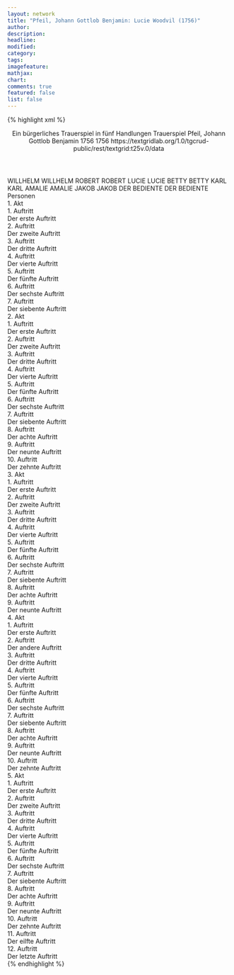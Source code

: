 ```yaml
---
layout: network
title: "Pfeil, Johann Gottlob Benjamin: Lucie Woodvil (1756)"
author:
description:
headline:
modified:
category:
tags:
imagefeature:
mathjax:
chart:
comments: true
featured: false
list: false
---
```

{% highlight xml %}
<?xml-model href="http://raw.githubusercontent.com/DLiNa/project/master/rules/lina.rnc"?><?xml-model href="http://raw.githubusercontent.com/DLiNa/project/master/rules/lina.sch"?>
<play xmlns="http://lina.digital">
  <header>
    <title>Lucie Woodvil</title>
    <subtitle>Ein bürgerliches Trauerspiel in fünf Handlungen</subtitle>
    <genretitle>Trauerspiel</genretitle>
    <author>Pfeil, Johann Gottlob Benjamin</author>
    <date type="print" when="1756">1756</date>
    <date type="premiere" when="1756">1756</date>
    <date type="written"/>
    <source>https://textgridlab.org/1.0/tgcrud-public/rest/textgrid:t25v.0/data</source>
  </header>
  <personae>
    <character>
      <name>WILLHELM</name>
      <alias xml:id="willhelm">
        <name>WILLHELM</name>
      </alias>
    </character>
    <character>
      <name>ROBERT</name>
      <alias xml:id="robert">
        <name>ROBERT</name>
      </alias>
    </character>
    <character>
      <name>LUCIE</name>
      <alias xml:id="lucie">
        <name>LUCIE</name>
      </alias>
    </character>
    <character>
      <name>BETTY</name>
      <alias xml:id="betty">
        <name>BETTY</name>
      </alias>
    </character>
    <character>
      <name>KARL</name>
      <alias xml:id="karl">
        <name>KARL</name>
      </alias>
    </character>
    <character>
      <name>AMALIE</name>
      <alias xml:id="amalie">
        <name>AMALIE</name>
      </alias>
    </character>
    <character>
      <name>JAKOB</name>
      <alias xml:id="jakob">
        <name>JAKOB</name>
      </alias>
    </character>
    <character>
      <name>DER BEDIENTE</name>
      <alias xml:id="der_bediente">
        <name>DER BEDIENTE</name>
      </alias>
    </character>
  </personae>
  <text>
    <div>
      <head>Personen</head>
    </div>
    <div>
      <head>1. Akt</head>
      <div>
        <head>1. Auftritt</head>
        <div>
          <head>Der erste Auftritt</head>
          <sp who="#willhelm">
            <amount n="8" unit="speech_acts"/>
            <amount n="853" unit="words"/>
            <amount n="1" unit="lines"/>
            <amount n="4933" unit="chars"/>
          </sp>
          <sp who="#robert">
            <amount n="8" unit="speech_acts"/>
            <amount n="169" unit="words"/>
            <amount n="5" unit="lines"/>
            <amount n="1012" unit="chars"/>
          </sp>
        </div>
      </div>
      <div>
        <head>2. Auftritt</head>
        <div>
          <head>Der zweite Auftritt</head>
          <sp who="#willhelm">
            <amount n="9" unit="speech_acts"/>
            <amount n="535" unit="words"/>
            <amount n="2" unit="lines"/>
            <amount n="2988" unit="chars"/>
          </sp>
          <sp who="#lucie">
            <amount n="9" unit="speech_acts"/>
            <amount n="822" unit="words"/>
            <amount n="3" unit="lines"/>
            <amount n="4653" unit="chars"/>
          </sp>
        </div>
      </div>
      <div>
        <head>3. Auftritt</head>
        <div>
          <head>Der dritte Auftritt</head>
          <sp who="#betty">
            <amount n="1" unit="speech_acts"/>
            <amount n="32" unit="words"/>
            <amount n="183" unit="chars"/>
          </sp>
          <sp who="#willhelm">
            <amount n="2" unit="speech_acts"/>
            <amount n="82" unit="words"/>
            <amount n="1" unit="lines"/>
            <amount n="478" unit="chars"/>
          </sp>
          <sp who="#lucie">
            <amount n="1" unit="speech_acts"/>
            <amount n="3" unit="words"/>
            <amount n="1" unit="lines"/>
            <amount n="13" unit="chars"/>
          </sp>
        </div>
      </div>
      <div>
        <head>4. Auftritt</head>
        <div>
          <head>Der vierte Auftritt</head>
          <sp who="#lucie">
            <amount n="5" unit="speech_acts"/>
            <amount n="598" unit="words"/>
            <amount n="3476" unit="chars"/>
          </sp>
          <sp who="#betty">
            <amount n="5" unit="speech_acts"/>
            <amount n="215" unit="words"/>
            <amount n="1" unit="lines"/>
            <amount n="1205" unit="chars"/>
          </sp>
        </div>
      </div>
      <div>
        <head>5. Auftritt</head>
        <div>
          <head>Der fünfte Auftritt</head>
          <sp who="#karl">
            <amount n="15" unit="speech_acts"/>
            <amount n="476" unit="words"/>
            <amount n="9" unit="lines"/>
            <amount n="2772" unit="chars"/>
          </sp>
          <sp who="#lucie">
            <amount n="16" unit="speech_acts"/>
            <amount n="738" unit="words"/>
            <amount n="7" unit="lines"/>
            <amount n="4265" unit="chars"/>
          </sp>
          <sp who="#betty">
            <amount n="2" unit="speech_acts"/>
            <amount n="63" unit="words"/>
            <amount n="346" unit="chars"/>
          </sp>
        </div>
      </div>
      <div>
        <head>6. Auftritt</head>
        <div>
          <head>Der sechste Auftritt</head>
          <sp who="#amalie">
            <amount n="7" unit="speech_acts"/>
            <amount n="341" unit="words"/>
            <amount n="1954" unit="chars"/>
          </sp>
          <sp who="#lucie">
            <amount n="7" unit="speech_acts"/>
            <amount n="749" unit="words"/>
            <amount n="4326" unit="chars"/>
          </sp>
          <sp who="#betty">
            <amount n="1" unit="speech_acts"/>
            <amount n="13" unit="words"/>
            <amount n="1" unit="lines"/>
            <amount n="60" unit="chars"/>
          </sp>
        </div>
      </div>
      <div>
        <head>7. Auftritt</head>
        <div>
          <head>Der siebente Auftritt</head>
          <sp who="#amalie">
            <amount n="1" unit="speech_acts"/>
            <amount n="301" unit="words"/>
            <amount n="1725" unit="chars"/>
          </sp>
        </div>
      </div>
    </div>
    <div>
      <head>2. Akt</head>
      <div>
        <head>1. Auftritt</head>
        <div>
          <head>Der erste Auftritt</head>
          <sp who="#karl">
            <amount n="11" unit="speech_acts"/>
            <amount n="571" unit="words"/>
            <amount n="4" unit="lines"/>
            <amount n="3300" unit="chars"/>
          </sp>
          <sp who="#jakob">
            <amount n="10" unit="speech_acts"/>
            <amount n="462" unit="words"/>
            <amount n="4" unit="lines"/>
            <amount n="2687" unit="chars"/>
          </sp>
        </div>
      </div>
      <div>
        <head>2. Auftritt</head>
        <div>
          <head>Der zweite Auftritt</head>
          <sp who="#amalie">
            <amount n="6" unit="speech_acts"/>
            <amount n="477" unit="words"/>
            <amount n="1" unit="lines"/>
            <amount n="2782" unit="chars"/>
          </sp>
          <sp who="#karl">
            <amount n="5" unit="speech_acts"/>
            <amount n="207" unit="words"/>
            <amount n="2" unit="lines"/>
            <amount n="1211" unit="chars"/>
          </sp>
        </div>
      </div>
      <div>
        <head>3. Auftritt</head>
        <div>
          <head>Der dritte Auftritt</head>
          <sp who="#amalie">
            <amount n="15" unit="speech_acts"/>
            <amount n="684" unit="words"/>
            <amount n="3" unit="lines"/>
            <amount n="3880" unit="chars"/>
          </sp>
          <sp who="#robert">
            <amount n="15" unit="speech_acts"/>
            <amount n="460" unit="words"/>
            <amount n="5" unit="lines"/>
            <amount n="2676" unit="chars"/>
          </sp>
        </div>
      </div>
      <div>
        <head>4. Auftritt</head>
        <div>
          <head>Der vierte Auftritt</head>
          <sp who="#robert">
            <amount n="5" unit="speech_acts"/>
            <amount n="188" unit="words"/>
            <amount n="1110" unit="chars"/>
          </sp>
          <sp who="#willhelm">
            <amount n="4" unit="speech_acts"/>
            <amount n="103" unit="words"/>
            <amount n="1" unit="lines"/>
            <amount n="613" unit="chars"/>
          </sp>
        </div>
      </div>
      <div>
        <head>5. Auftritt</head>
        <div>
          <head>Der fünfte Auftritt</head>
          <sp who="#willhelm">
            <amount n="8" unit="speech_acts"/>
            <amount n="161" unit="words"/>
            <amount n="5" unit="lines"/>
            <amount n="939" unit="chars"/>
          </sp>
          <sp who="#karl">
            <amount n="9" unit="speech_acts"/>
            <amount n="256" unit="words"/>
            <amount n="4" unit="lines"/>
            <amount n="1496" unit="chars"/>
          </sp>
          <sp who="#robert">
            <amount n="3" unit="speech_acts"/>
            <amount n="143" unit="words"/>
            <amount n="1" unit="lines"/>
            <amount n="890" unit="chars"/>
          </sp>
        </div>
      </div>
      <div>
        <head>6. Auftritt</head>
        <div>
          <head>Der sechste Auftritt</head>
          <sp who="#jakob">
            <amount n="1" unit="speech_acts"/>
            <amount n="9" unit="words"/>
            <amount n="1" unit="lines"/>
            <amount n="58" unit="chars"/>
          </sp>
          <sp who="#willhelm">
            <amount n="1" unit="speech_acts"/>
            <amount n="45" unit="words"/>
            <amount n="267" unit="chars"/>
          </sp>
          <sp who="#robert">
            <amount n="1" unit="speech_acts"/>
            <amount n="44" unit="words"/>
            <amount n="272" unit="chars"/>
          </sp>
        </div>
      </div>
      <div>
        <head>7. Auftritt</head>
        <div>
          <head>Der siebente Auftritt</head>
          <sp who="#karl">
            <amount n="5" unit="speech_acts"/>
            <amount n="308" unit="words"/>
            <amount n="1826" unit="chars"/>
          </sp>
          <sp who="#jakob">
            <amount n="4" unit="speech_acts"/>
            <amount n="106" unit="words"/>
            <amount n="586" unit="chars"/>
          </sp>
        </div>
      </div>
      <div>
        <head>8. Auftritt</head>
        <div>
          <head>Der achte Auftritt</head>
          <sp who="#betty">
            <amount n="1" unit="speech_acts"/>
            <amount n="8" unit="words"/>
            <amount n="1" unit="lines"/>
            <amount n="45" unit="chars"/>
          </sp>
          <sp who="#karl">
            <amount n="1" unit="speech_acts"/>
            <amount n="19" unit="words"/>
            <amount n="125" unit="chars"/>
          </sp>
          <sp who="#jakob">
            <amount n="1" unit="speech_acts"/>
            <amount n="17" unit="words"/>
            <amount n="1" unit="lines"/>
            <amount n="78" unit="chars"/>
          </sp>
        </div>
      </div>
      <div>
        <head>9. Auftritt</head>
        <div>
          <head>Der neunte Auftritt</head>
          <sp who="#karl">
            <amount n="6" unit="speech_acts"/>
            <amount n="48" unit="words"/>
            <amount n="6" unit="lines"/>
            <amount n="300" unit="chars"/>
          </sp>
          <sp who="#lucie">
            <amount n="5" unit="speech_acts"/>
            <amount n="634" unit="words"/>
            <amount n="3644" unit="chars"/>
          </sp>
        </div>
      </div>
      <div>
        <head>10. Auftritt</head>
        <div>
          <head>Der zehnte Auftritt</head>
          <sp who="#lucie">
            <amount n="6" unit="speech_acts"/>
            <amount n="399" unit="words"/>
            <amount n="2" unit="lines"/>
            <amount n="2312" unit="chars"/>
          </sp>
          <sp who="#betty">
            <amount n="5" unit="speech_acts"/>
            <amount n="141" unit="words"/>
            <amount n="1" unit="lines"/>
            <amount n="782" unit="chars"/>
          </sp>
        </div>
      </div>
    </div>
    <div>
      <head>3. Akt</head>
      <div>
        <head>1. Auftritt</head>
        <div>
          <head>Der erste Auftritt</head>
          <sp who="#karl">
            <amount n="7" unit="speech_acts"/>
            <amount n="99" unit="words"/>
            <amount n="5" unit="lines"/>
            <amount n="591" unit="chars"/>
          </sp>
          <sp who="#amalie">
            <amount n="7" unit="speech_acts"/>
            <amount n="549" unit="words"/>
            <amount n="1" unit="lines"/>
            <amount n="3257" unit="chars"/>
          </sp>
        </div>
      </div>
      <div>
        <head>2. Auftritt</head>
        <div>
          <head>Der zweite Auftritt</head>
          <sp who="#betty">
            <amount n="2" unit="speech_acts"/>
            <amount n="62" unit="words"/>
            <amount n="324" unit="chars"/>
          </sp>
          <sp who="#amalie">
            <amount n="1" unit="speech_acts"/>
            <amount n="191" unit="words"/>
            <amount n="1046" unit="chars"/>
          </sp>
        </div>
      </div>
      <div>
        <head>3. Auftritt</head>
        <div>
          <head>Der dritte Auftritt</head>
          <sp who="#lucie">
            <amount n="5" unit="speech_acts"/>
            <amount n="360" unit="words"/>
            <amount n="2055" unit="chars"/>
          </sp>
          <sp who="#betty">
            <amount n="4" unit="speech_acts"/>
            <amount n="174" unit="words"/>
            <amount n="2" unit="lines"/>
            <amount n="983" unit="chars"/>
          </sp>
        </div>
      </div>
      <div>
        <head>4. Auftritt</head>
        <div>
          <head>Der vierte Auftritt</head>
          <sp who="#karl">
            <amount n="7" unit="speech_acts"/>
            <amount n="258" unit="words"/>
            <amount n="3" unit="lines"/>
            <amount n="1472" unit="chars"/>
          </sp>
          <sp who="#lucie">
            <amount n="9" unit="speech_acts"/>
            <amount n="248" unit="words"/>
            <amount n="3" unit="lines"/>
            <amount n="1444" unit="chars"/>
          </sp>
          <sp who="#amalie">
            <amount n="5" unit="speech_acts"/>
            <amount n="78" unit="words"/>
            <amount n="2" unit="lines"/>
            <amount n="482" unit="chars"/>
          </sp>
          <sp who="#betty">
            <amount n="1" unit="speech_acts"/>
            <amount n="46" unit="words"/>
            <amount n="295" unit="chars"/>
          </sp>
        </div>
      </div>
      <div>
        <head>5. Auftritt</head>
        <div>
          <head>Der fünfte Auftritt</head>
          <sp who="#robert">
            <amount n="3" unit="speech_acts"/>
            <amount n="69" unit="words"/>
            <amount n="1" unit="lines"/>
            <amount n="403" unit="chars"/>
          </sp>
          <sp who="#betty">
            <amount n="2" unit="speech_acts"/>
            <amount n="22" unit="words"/>
            <amount n="2" unit="lines"/>
            <amount n="122" unit="chars"/>
          </sp>
        </div>
      </div>
      <div>
        <head>6. Auftritt</head>
        <div>
          <head>Der sechste Auftritt</head>
          <sp who="#robert">
            <amount n="3" unit="speech_acts"/>
            <amount n="195" unit="words"/>
            <amount n="1176" unit="chars"/>
          </sp>
          <sp who="#willhelm">
            <amount n="2" unit="speech_acts"/>
            <amount n="82" unit="words"/>
            <amount n="489" unit="chars"/>
          </sp>
        </div>
      </div>
      <div>
        <head>7. Auftritt</head>
        <div>
          <head>Der siebente Auftritt</head>
          <sp who="#jakob">
            <amount n="4" unit="speech_acts"/>
            <amount n="55" unit="words"/>
            <amount n="3" unit="lines"/>
            <amount n="332" unit="chars"/>
          </sp>
          <sp who="#willhelm">
            <amount n="5" unit="speech_acts"/>
            <amount n="123" unit="words"/>
            <amount n="2" unit="lines"/>
            <amount n="686" unit="chars"/>
          </sp>
          <sp who="#robert">
            <amount n="3" unit="speech_acts"/>
            <amount n="58" unit="words"/>
            <amount n="2" unit="lines"/>
            <amount n="333" unit="chars"/>
          </sp>
        </div>
      </div>
      <div>
        <head>8. Auftritt</head>
        <div>
          <head>Der achte Auftritt</head>
          <sp who="#willhelm">
            <amount n="12" unit="speech_acts"/>
            <amount n="233" unit="words"/>
            <amount n="7" unit="lines"/>
            <amount n="1342" unit="chars"/>
          </sp>
          <sp who="#karl">
            <amount n="12" unit="speech_acts"/>
            <amount n="655" unit="words"/>
            <amount n="2" unit="lines"/>
            <amount n="3731" unit="chars"/>
          </sp>
          <sp who="#robert">
            <amount n="1" unit="speech_acts"/>
            <amount n="13" unit="words"/>
            <amount n="1" unit="lines"/>
            <amount n="85" unit="chars"/>
          </sp>
        </div>
      </div>
      <div>
        <head>9. Auftritt</head>
        <div>
          <head>Der neunte Auftritt</head>
          <sp who="#willhelm">
            <amount n="5" unit="speech_acts"/>
            <amount n="424" unit="words"/>
            <amount n="1" unit="lines"/>
            <amount n="2413" unit="chars"/>
          </sp>
          <sp who="#robert">
            <amount n="4" unit="speech_acts"/>
            <amount n="202" unit="words"/>
            <amount n="1" unit="lines"/>
            <amount n="1194" unit="chars"/>
          </sp>
        </div>
      </div>
    </div>
    <div>
      <head>4. Akt</head>
      <div>
        <head>1. Auftritt</head>
        <div>
          <head>Der erste Auftritt</head>
          <sp who="#lucie">
            <amount n="7" unit="speech_acts"/>
            <amount n="584" unit="words"/>
            <amount n="1" unit="lines"/>
            <amount n="3392" unit="chars"/>
          </sp>
          <sp who="#amalie">
            <amount n="6" unit="speech_acts"/>
            <amount n="433" unit="words"/>
            <amount n="2499" unit="chars"/>
          </sp>
        </div>
      </div>
      <div>
        <head>2. Auftritt</head>
        <div>
          <head>Der andere Auftritt</head>
          <sp who="#betty">
            <amount n="6" unit="speech_acts"/>
            <amount n="348" unit="words"/>
            <amount n="1" unit="lines"/>
            <amount n="2056" unit="chars"/>
          </sp>
          <sp who="#lucie">
            <amount n="5" unit="speech_acts"/>
            <amount n="165" unit="words"/>
            <amount n="1" unit="lines"/>
            <amount n="939" unit="chars"/>
          </sp>
        </div>
      </div>
      <div>
        <head>3. Auftritt</head>
        <div>
          <head>Der dritte Auftritt</head>
          <sp who="#willhelm">
            <amount n="6" unit="speech_acts"/>
            <amount n="229" unit="words"/>
            <amount n="2" unit="lines"/>
            <amount n="1334" unit="chars"/>
          </sp>
          <sp who="#betty">
            <amount n="5" unit="speech_acts"/>
            <amount n="297" unit="words"/>
            <amount n="1734" unit="chars"/>
          </sp>
        </div>
      </div>
      <div>
        <head>4. Auftritt</head>
        <div>
          <head>Der vierte Auftritt</head>
          <sp who="#robert">
            <amount n="2" unit="speech_acts"/>
            <amount n="30" unit="words"/>
            <amount n="2" unit="lines"/>
            <amount n="172" unit="chars"/>
          </sp>
          <sp who="#willhelm">
            <amount n="2" unit="speech_acts"/>
            <amount n="47" unit="words"/>
            <amount n="272" unit="chars"/>
          </sp>
        </div>
      </div>
      <div>
        <head>5. Auftritt</head>
        <div>
          <head>Der fünfte Auftritt</head>
          <sp who="#amalie">
            <amount n="8" unit="speech_acts"/>
            <amount n="562" unit="words"/>
            <amount n="1" unit="lines"/>
            <amount n="3203" unit="chars"/>
          </sp>
          <sp who="#willhelm">
            <amount n="6" unit="speech_acts"/>
            <amount n="228" unit="words"/>
            <amount n="1256" unit="chars"/>
          </sp>
          <sp who="#robert">
            <amount n="1" unit="speech_acts"/>
            <amount n="12" unit="words"/>
            <amount n="1" unit="lines"/>
            <amount n="70" unit="chars"/>
          </sp>
        </div>
      </div>
      <div>
        <head>6. Auftritt</head>
        <div>
          <head>Der sechste Auftritt</head>
          <sp who="#willhelm">
            <amount n="8" unit="speech_acts"/>
            <amount n="279" unit="words"/>
            <amount n="3" unit="lines"/>
            <amount n="1582" unit="chars"/>
          </sp>
          <sp who="#lucie">
            <amount n="4" unit="speech_acts"/>
            <amount n="528" unit="words"/>
            <amount n="3128" unit="chars"/>
          </sp>
          <sp who="#karl">
            <amount n="5" unit="speech_acts"/>
            <amount n="357" unit="words"/>
            <amount n="1" unit="lines"/>
            <amount n="2099" unit="chars"/>
          </sp>
          <sp who="#robert">
            <amount n="3" unit="speech_acts"/>
            <amount n="31" unit="words"/>
            <amount n="3" unit="lines"/>
            <amount n="193" unit="chars"/>
          </sp>
        </div>
      </div>
      <div>
        <head>7. Auftritt</head>
        <div>
          <head>Der siebente Auftritt</head>
          <sp who="#willhelm">
            <amount n="6" unit="speech_acts"/>
            <amount n="213" unit="words"/>
            <amount n="2" unit="lines"/>
            <amount n="1138" unit="chars"/>
          </sp>
          <sp who="#lucie">
            <amount n="5" unit="speech_acts"/>
            <amount n="176" unit="words"/>
            <amount n="2" unit="lines"/>
            <amount n="1023" unit="chars"/>
          </sp>
        </div>
      </div>
      <div>
        <head>8. Auftritt</head>
        <div>
          <head>Der achte Auftritt</head>
          <sp who="#betty">
            <amount n="3" unit="speech_acts"/>
            <amount n="210" unit="words"/>
            <amount n="1200" unit="chars"/>
          </sp>
          <sp who="#willhelm">
            <amount n="1" unit="speech_acts"/>
            <amount n="23" unit="words"/>
            <amount n="131" unit="chars"/>
          </sp>
          <sp who="#lucie">
            <amount n="1" unit="speech_acts"/>
            <amount n="17" unit="words"/>
            <amount n="1" unit="lines"/>
            <amount n="76" unit="chars"/>
          </sp>
        </div>
      </div>
      <div>
        <head>9. Auftritt</head>
        <div>
          <head>Der neunte Auftritt</head>
          <sp who="#karl">
            <amount n="2" unit="speech_acts"/>
            <amount n="30" unit="words"/>
            <amount n="1" unit="lines"/>
            <amount n="184" unit="chars"/>
          </sp>
          <sp who="#lucie">
            <amount n="1" unit="speech_acts"/>
            <amount n="30" unit="words"/>
            <amount n="177" unit="chars"/>
          </sp>
          <sp who="#betty">
            <amount n="1" unit="speech_acts"/>
            <amount n="14" unit="words"/>
            <amount n="1" unit="lines"/>
            <amount n="83" unit="chars"/>
          </sp>
        </div>
      </div>
      <div>
        <head>10. Auftritt</head>
        <div>
          <head>Der zehnte Auftritt</head>
          <sp who="#willhelm">
            <amount n="5" unit="speech_acts"/>
            <amount n="169" unit="words"/>
            <amount n="1" unit="lines"/>
            <amount n="1024" unit="chars"/>
          </sp>
          <sp who="#karl">
            <amount n="3" unit="speech_acts"/>
            <amount n="78" unit="words"/>
            <amount n="438" unit="chars"/>
          </sp>
          <sp who="#lucie">
            <amount n="8" unit="speech_acts"/>
            <amount n="773" unit="words"/>
            <amount n="1" unit="lines"/>
            <amount n="4505" unit="chars"/>
          </sp>
          <sp who="#betty">
            <amount n="5" unit="speech_acts"/>
            <amount n="249" unit="words"/>
            <amount n="1429" unit="chars"/>
          </sp>
        </div>
      </div>
    </div>
    <div>
      <head>5. Akt</head>
      <div>
        <head>1. Auftritt</head>
        <div>
          <head>Der erste Auftritt</head>
          <sp who="#betty">
            <amount n="4" unit="speech_acts"/>
            <amount n="271" unit="words"/>
            <amount n="1" unit="lines"/>
            <amount n="1522" unit="chars"/>
          </sp>
          <sp who="#lucie">
            <amount n="4" unit="speech_acts"/>
            <amount n="229" unit="words"/>
            <amount n="1278" unit="chars"/>
          </sp>
        </div>
      </div>
      <div>
        <head>2. Auftritt</head>
        <div>
          <head>Der zweite Auftritt</head>
          <sp who="#willhelm">
            <amount n="4" unit="speech_acts"/>
            <amount n="517" unit="words"/>
            <amount n="3028" unit="chars"/>
          </sp>
          <sp who="#robert">
            <amount n="3" unit="speech_acts"/>
            <amount n="184" unit="words"/>
            <amount n="1097" unit="chars"/>
          </sp>
        </div>
      </div>
      <div>
        <head>3. Auftritt</head>
        <div>
          <head>Der dritte Auftritt</head>
          <sp who="#der_bediente">
            <amount n="2" unit="speech_acts"/>
            <amount n="107" unit="words"/>
            <amount n="632" unit="chars"/>
          </sp>
          <sp who="#willhelm">
            <amount n="1" unit="speech_acts"/>
            <amount n="27" unit="words"/>
            <amount n="141" unit="chars"/>
          </sp>
          <sp who="#robert">
            <amount n="2" unit="speech_acts"/>
            <amount n="52" unit="words"/>
            <amount n="1" unit="lines"/>
            <amount n="291" unit="chars"/>
          </sp>
        </div>
      </div>
      <div>
        <head>4. Auftritt</head>
        <div>
          <head>Der vierte Auftritt</head>
          <sp who="#lucie">
            <amount n="6" unit="speech_acts"/>
            <amount n="238" unit="words"/>
            <amount n="2" unit="lines"/>
            <amount n="1365" unit="chars"/>
          </sp>
          <sp who="#willhelm">
            <amount n="6" unit="speech_acts"/>
            <amount n="558" unit="words"/>
            <amount n="3201" unit="chars"/>
          </sp>
        </div>
      </div>
      <div>
        <head>5. Auftritt</head>
        <div>
          <head>Der fünfte Auftritt</head>
          <sp who="#betty">
            <amount n="4" unit="speech_acts"/>
            <amount n="264" unit="words"/>
            <amount n="1526" unit="chars"/>
          </sp>
          <sp who="#robert">
            <amount n="2" unit="speech_acts"/>
            <amount n="58" unit="words"/>
            <amount n="331" unit="chars"/>
          </sp>
        </div>
      </div>
      <div>
        <head>6. Auftritt</head>
        <div>
          <head>Der sechste Auftritt</head>
          <sp who="#lucie">
            <amount n="6" unit="speech_acts"/>
            <amount n="787" unit="words"/>
            <amount n="4522" unit="chars"/>
          </sp>
          <sp who="#betty">
            <amount n="6" unit="speech_acts"/>
            <amount n="260" unit="words"/>
            <amount n="2" unit="lines"/>
            <amount n="1574" unit="chars"/>
          </sp>
        </div>
      </div>
      <div>
        <head>7. Auftritt</head>
        <div>
          <head>Der siebente Auftritt</head>
          <sp who="#karl">
            <amount n="12" unit="speech_acts"/>
            <amount n="551" unit="words"/>
            <amount n="2" unit="lines"/>
            <amount n="3271" unit="chars"/>
          </sp>
          <sp who="#lucie">
            <amount n="12" unit="speech_acts"/>
            <amount n="709" unit="words"/>
            <amount n="2" unit="lines"/>
            <amount n="4090" unit="chars"/>
          </sp>
          <sp who="#betty">
            <amount n="3" unit="speech_acts"/>
            <amount n="159" unit="words"/>
            <amount n="1" unit="lines"/>
            <amount n="902" unit="chars"/>
          </sp>
        </div>
      </div>
      <div>
        <head>8. Auftritt</head>
        <div>
          <head>Der achte Auftritt</head>
          <sp who="#amalie">
            <amount n="2" unit="speech_acts"/>
            <amount n="268" unit="words"/>
            <amount n="1523" unit="chars"/>
          </sp>
          <sp who="#lucie">
            <amount n="1" unit="speech_acts"/>
            <amount n="38" unit="words"/>
            <amount n="205" unit="chars"/>
          </sp>
          <sp who="#karl">
            <amount n="1" unit="speech_acts"/>
            <amount n="34" unit="words"/>
            <amount n="205" unit="chars"/>
          </sp>
        </div>
      </div>
      <div>
        <head>9. Auftritt</head>
        <div>
          <head>Der neunte Auftritt</head>
          <sp who="#karl">
            <amount n="4" unit="speech_acts"/>
            <amount n="214" unit="words"/>
            <amount n="2" unit="lines"/>
            <amount n="1219" unit="chars"/>
          </sp>
          <sp who="#lucie">
            <amount n="2" unit="speech_acts"/>
            <amount n="316" unit="words"/>
            <amount n="1801" unit="chars"/>
          </sp>
          <sp who="#robert">
            <amount n="6" unit="speech_acts"/>
            <amount n="596" unit="words"/>
            <amount n="1" unit="lines"/>
            <amount n="3504" unit="chars"/>
          </sp>
          <sp who="#amalie">
            <amount n="2" unit="speech_acts"/>
            <amount n="60" unit="words"/>
            <amount n="327" unit="chars"/>
          </sp>
        </div>
      </div>
      <div>
        <head>10. Auftritt</head>
        <div>
          <head>Der zehnte Auftritt</head>
          <sp who="#amalie">
            <amount n="2" unit="speech_acts"/>
            <amount n="185" unit="words"/>
            <amount n="1108" unit="chars"/>
          </sp>
          <sp who="#robert">
            <amount n="1" unit="speech_acts"/>
            <amount n="32" unit="words"/>
            <amount n="191" unit="chars"/>
          </sp>
        </div>
      </div>
      <div>
        <head>11. Auftritt</head>
        <div>
          <head>Der eilfte Auftritt</head>
          <sp who="#jakob">
            <amount n="1" unit="speech_acts"/>
            <amount n="99" unit="words"/>
            <amount n="532" unit="chars"/>
          </sp>
        </div>
      </div>
      <div>
        <head>12. Auftritt</head>
        <div>
          <head>Der letzte Auftritt</head>
          <sp who="#karl">
            <amount n="2" unit="speech_acts"/>
            <amount n="404" unit="words"/>
            <amount n="2277" unit="chars"/>
          </sp>
          <sp who="#amalie">
            <amount n="2" unit="speech_acts"/>
            <amount n="25" unit="words"/>
            <amount n="2" unit="lines"/>
            <amount n="144" unit="chars"/>
          </sp>
          <sp who="#robert">
            <amount n="1" unit="speech_acts"/>
            <amount n="63" unit="words"/>
            <amount n="401" unit="chars"/>
          </sp>
        </div>
      </div>
    </div>
  </text>
</play>
{% endhighlight %}